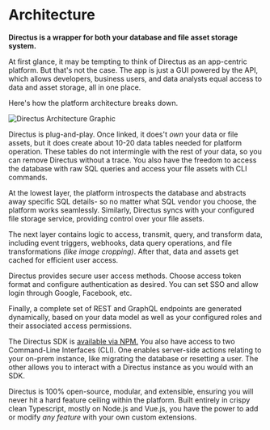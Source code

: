 # Architecture

**Directus is a wrapper for both your database and file asset storage system.**

At first glance, it may be tempting to think of Directus as an app-centric platform. But that's not the case. The app is
just a GUI powered by the API, which allows developers, business users, and data analysts equal access to data and asset
storage, all in one place.

Here's how the platform architecture breaks down.

![Directus Architecture Graphic](https://cdn.directus.io/docs/v9/getting-started/architecture/architecture-20220512/directus-architecture-20220512A.webp)

Directus is plug-and-play. Once linked, it does't _own_ your data or file assets, but it does create about 10-20 data
tables needed for platform operation. These tables do not intermingle with the rest of your data, so you can remove
Directus without a trace. You also have the freedom to access the database with raw SQL queries and access your file
assets with CLI commands.

At the lowest layer, the platform introspects the database and abstracts away specific SQL details- so no matter what
SQL vendor you choose, the platform works seamlessly. Similarly, Directus syncs with your configured file storage
service, providing control over your file assets.

The next layer contains logic to access, transmit, query, and transform data, including event triggers, webhooks, data
query operations, and file transformations _(like image cropping)_. After that, data and assets get cached for efficient
user access.

Directus provides secure user access methods. Choose access token format and configure authentication as desired. You
can set SSO and allow login through Google, Facebook, etc.

Finally, a complete set of REST and GraphQL endpoints are generated dynamically, based on your data model as well as
your configured roles and their associated access permissions.

The Directus SDK is [available via NPM.](https://www.npmjs.com/package/directus) You also have access to two
Command-Line Interfaces (CLI). One enables server-side actions relating to your on-prem instance, like migrating the
database or resetting a user. The other allows you to interact with a Directus instance as you would with an SDK.

Directus is 100% open-source, modular, and extensible, ensuring you will never hit a hard feature ceiling within the
platform. Built entirely in crispy clean Typescript, mostly on Node.js and Vue.js, you have the power to add or modify
_any feature_ with your own custom extensions.

